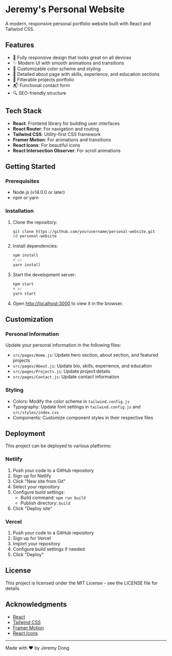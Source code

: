 # Jeremy's Personal Website

A modern, responsive personal portfolio website built with React and Tailwind CSS.

## Features

- 📱 Fully responsive design that looks great on all devices
- ✨ Modern UI with smooth animations and transitions
- 🎨 Customizable color scheme and styling
- 📝 Detailed about page with skills, experience, and education sections
- 💼 Filterable projects portfolio
- 📬 Functional contact form
- 🔍 SEO-friendly structure

## Tech Stack

- **React**: Frontend library for building user interfaces
- **React Router**: For navigation and routing
- **Tailwind CSS**: Utility-first CSS framework
- **Framer Motion**: For animations and transitions
- **React Icons**: For beautiful icons
- **React Intersection Observer**: For scroll animations

## Getting Started

### Prerequisites

- Node.js (v14.0.0 or later)
- npm or yarn

### Installation

1. Clone the repository:
   ```bash
   git clone https://github.com/yourusername/personal-website.git
   cd personal-website
   ```

2. Install dependencies:
   ```bash
   npm install
   # or
   yarn install
   ```

3. Start the development server:
   ```bash
   npm start
   # or
   yarn start
   ```

4. Open [http://localhost:3000](http://localhost:3000) to view it in the browser.

## Customization

### Personal Information

Update your personal information in the following files:

- `src/pages/Home.js`: Update hero section, about section, and featured projects
- `src/pages/About.js`: Update bio, skills, experience, and education
- `src/pages/Projects.js`: Update project details
- `src/pages/Contact.js`: Update contact information

### Styling

- Colors: Modify the color scheme in `tailwind.config.js`
- Typography: Update font settings in `tailwind.config.js` and `src/styles/index.css`
- Components: Customize component styles in their respective files

## Deployment

This project can be deployed to various platforms:

### Netlify

1. Push your code to a GitHub repository
2. Sign up for Netlify
3. Click "New site from Git"
4. Select your repository
5. Configure build settings:
   - Build command: `npm run build`
   - Publish directory: `build`
6. Click "Deploy site"

### Vercel

1. Push your code to a GitHub repository
2. Sign up for Vercel
3. Import your repository
4. Configure build settings if needed
5. Click "Deploy"

## License

This project is licensed under the MIT License - see the LICENSE file for details.

## Acknowledgments

- [React](https://reactjs.org/)
- [Tailwind CSS](https://tailwindcss.com/)
- [Framer Motion](https://www.framer.com/motion/)
- [React Icons](https://react-icons.github.io/react-icons/)

---

Made with ❤️ by Jeremy Dong 
